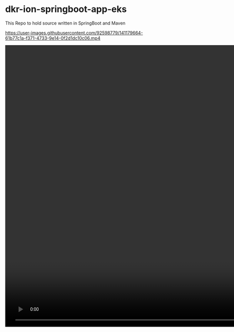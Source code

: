 # dkr-ion-springboot-app-eks
This Repo to hold source written in SpringBoot and Maven





https://user-images.githubusercontent.com/92598779/141179664-61b77c1a-f371-4733-9e14-0f2d1dc10c06.mp4


<video src='https://github.com/learndevopsnow/dkr-ion-springboot-app-eks/blob/master/sample-30s.mp4' width=1800/>


https://github.com/learndevopsnow/dkr-ion-springboot-app-eks/blob/master/sample-30s.mp4

